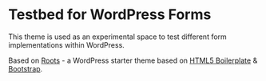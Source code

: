 # Testbed for WordPress Forms

This theme is used as an experimental space to test different form implementations within WordPress.

Based on [Roots](https://github.com/roots/roots) - a WordPress starter theme based on [HTML5 Boilerplate](http://html5boilerplate.com/) & [Bootstrap](http://getbootstrap.com/).
